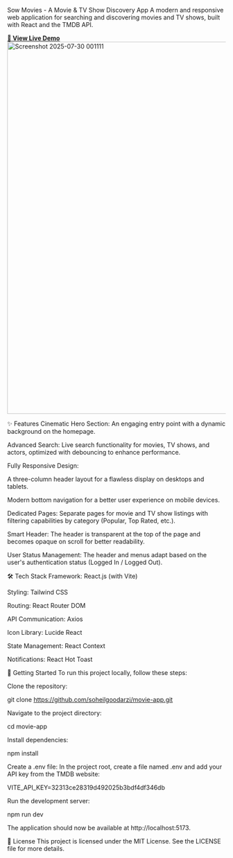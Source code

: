 Sow Movies - A Movie & TV Show Discovery App
A modern and responsive web application for searching and discovering movies and TV shows, built with React and the TMDB API.

**[🚀 View Live Demo](https://movie-app-delta-seven-43.vercel.app)**
<img width="1896" height="859" alt="Screenshot 2025-07-30 001111" src="https://github.com/user-attachments/assets/48c18c9c-c693-4855-8c3f-70bded502145" />


✨ Features
Cinematic Hero Section: An engaging entry point with a dynamic background on the homepage.

Advanced Search: Live search functionality for movies, TV shows, and actors, optimized with debouncing to enhance performance.

Fully Responsive Design:

A three-column header layout for a flawless display on desktops and tablets.

Modern bottom navigation for a better user experience on mobile devices.

Dedicated Pages: Separate pages for movie and TV show listings with filtering capabilities by category (Popular, Top Rated, etc.).

Smart Header: The header is transparent at the top of the page and becomes opaque on scroll for better readability.

User Status Management: The header and menus adapt based on the user's authentication status (Logged In / Logged Out).

🛠️ Tech Stack
Framework: React.js (with Vite)

Styling: Tailwind CSS

Routing: React Router DOM

API Communication: Axios

Icon Library: Lucide React

State Management: React Context

Notifications: React Hot Toast

🚀 Getting Started
To run this project locally, follow these steps:

Clone the repository:

git clone https://github.com/soheilgoodarzi/movie-app.git

Navigate to the project directory:

cd movie-app

Install dependencies:

npm install

Create a .env file: In the project root, create a file named .env and add your API key from the TMDB website:

VITE_API_KEY=32313ce28319d492025b3bdf4df346db

Run the development server:

npm run dev

The application should now be available at http://localhost:5173.

📄 License
This project is licensed under the MIT License. See the LICENSE file for more details.
